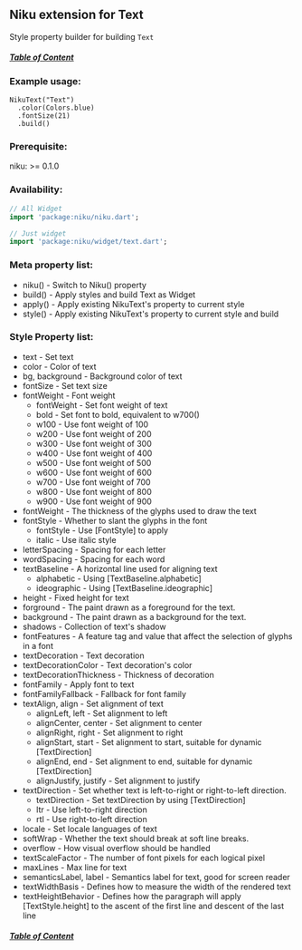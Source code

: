 ## Niku extension for Text

Style property builder for building `Text`

##### [Table of Content](https://github.com/saltyaom/niku/blob/main/doc/widget/README.md)

### Example usage:
```
NikuText("Text")
  .color(Colors.blue)
  .fontSize(21)
  .build()
```

### Prerequisite:
niku: >= 0.1.0

### Availability: 
```dart
// All Widget
import 'package:niku/niku.dart';

// Just widget
import 'package:niku/widget/text.dart';
```

### Meta property list:
- niku() - Switch to Niku() property
- build() - Apply styles and build Text as Widget
- apply() - Apply existing NikuText's property to current style
- style() - Apply existing NikuText's property to current style and build

### Style Property list:
- text - Set text
- color - Color of text
- bg, background - Background color of text
- fontSize - Set text size
- fontWeight - Font weight
  - fontWeight - Set font weight of text
  - bold - Set font to bold, equivalent to w700()
  - w100 - Use font weight of 100
  - w200 - Use font weight of 200
  - w300 - Use font weight of 300
  - w400 - Use font weight of 400
  - w500 - Use font weight of 500
  - w600 - Use font weight of 600
  - w700 - Use font weight of 700
  - w800 - Use font weight of 800
  - w900 - Use font weight of 900
- fontWeight - The thickness of the glyphs used to draw the text
- fontStyle - Whether to slant the glyphs in the font
  - fontStyle - Use [FontStyle] to apply
  - italic - Use italic style
- letterSpacing - Spacing for each letter
- wordSpacing - Spacing for each word
- textBaseline - A horizontal line used for aligning text
  - alphabetic - Using [TextBaseline.alphabetic]
  - ideographic - Using [TextBaseline.ideographic]
- height - Fixed height for text
- forground - The paint drawn as a foreground for the text.
- background - The paint drawn as a background for the text.
- shadows - Collection of text's shadow
- fontFeatures - A feature tag and value that affect the selection of glyphs in a font
- textDecoration - Text decoration
- textDecorationColor - Text decoration's color
- textDecorationThickness - Thickness of decoration
- fontFamily - Apply font to text
- fontFamilyFallback - Fallback for font family
- textAlign, align - Set alignment of text
  - alignLeft, left - Set alignment to left
  - alignCenter, center - Set alignment to center
  - alignRight, right - Set alignment to right
  - alignStart, start - Set alignment to start, suitable for dynamic [TextDirection]
  - alignEnd, end - Set alignment to end, suitable for dynamic [TextDirection]
  - alignJustify, justify - Set alignment to justify
- textDirection - Set whether text is left-to-right or right-to-left direction.
  - textDirection - Set textDirection by using [TextDirection]
  - ltr - Use left-to-right direction
  - rtl - Use right-to-left direction
- locale - Set locale languages of text
- softWrap - Whether the text should break at soft line breaks.
- overflow - How visual overflow should be handled
- textScaleFactor - The number of font pixels for each logical pixel
- maxLines - Max line for text
- semanticsLabel, label - Semantics label for text, good for screen reader
- textWidthBasis - Defines how to measure the width of the rendered text
- textHeightBehavior - Defines how the paragraph will apply [TextStyle.height] to the ascent of the first line and descent of the last line

##### [Table of Content](https://github.com/saltyaom/niku/blob/main/doc/widget/README.md)
